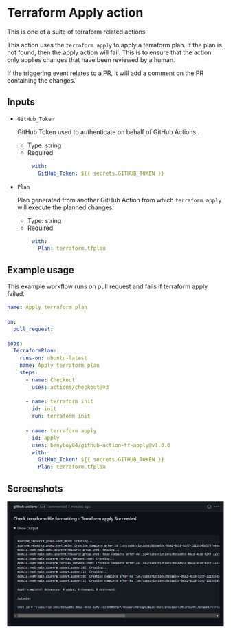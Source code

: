 # Terraform Apply action

This is one of a suite of terraform related actions.

This action uses the `terraform apply` to apply a terraform plan. If the plan is not found, then the apply action will fail. This is to ensure that the action only applies changes that have been reviewed by a human. 

If the triggering event relates to a PR, it will add a comment on the PR containing the changes.'

## Inputs

* `GitHub_Token`

  GitHub Token used to authenticate on behalf of GitHub Actions.. 

  - Type: string
  - Required

```yaml
        with:
          GitHub_Token: ${{ secrets.GITHUB_TOKEN }}
```

* `Plan`

  Plan generated from another GitHub Action from which `terraform apply` will execute the planned changes.
  - Type: string
  - Required

```yaml
        with:
          Plan: terraform.tfplan
```

## Example usage

This example workflow runs on pull request and fails if terraform apply failed.

```yaml
name: Apply terraform plan

on:
  pull_request:

jobs:
  TerraformPlan:
    runs-on: ubuntu-latest
    name: Apply terraform plan
    steps:
      - name: Checkout
        uses: actions/checkout@v3

      - name: terraform init
        id: init
        run: terraform init

      - name: terraform apply
        id: apply
        uses: benyboy84/github-action-tf-apply@v1.0.0
        with:
          GitHub_Token: ${{ secrets.GITHUB_TOKEN }}
          Plan: terraform.tfplan
```

## Screenshots

![apply](images/apply-output.png)
